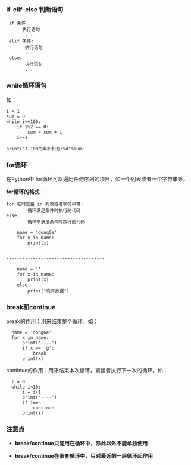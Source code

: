 ### if-elif-else 判断语句

```
 if 条件:
      执行语句
       ...
 elif 条件:
       执行语句
       ...
 else:
       执行语句
       ...
```

### while循环语句

如：

```
i = 1
sum = 0
while i<=100:
    if i%2 == 0:
        sum = sum + i
    i+=1

print("1~100的累积和为:%d"%sum)
```

### for循环

在Python中 for循环可以遍历任何序列的项目，如一个列表或者一个字符串等。

**for循环的格式**：

```
for 临时变量 in 列表或者字符串等:
        循环满足条件时执行的代码
else:
        循环不满足条件时执行的代码
```

```
    name = 'dongGe'
    for x in name:
        print(x)


-------------------------------------

    name = ''
    for x in name:
        print(x)
    else:
        print("没有数据")
```

### break和continue

break的作用：用来结束整个循环。如：

```
  name = 'dongGe'
  for x in name:
      print('----')
      if x == 'g': 
          break
      print(x)
```

continue的作用：用来结束本次循环，紧接着执行下一次的循环。如：

```
  i = 0
  while i<10:
      i = i+1
      print('----')
      if i==5:
          continue
      print(i)
```

### 注意点

* **break/continue只能用在循环中，除此以外不能单独使用**

* **break/continue在嵌套循环中，只对最近的一层循环起作用**



